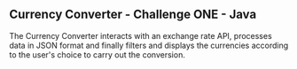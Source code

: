 ## Currency Converter - Challenge ONE - Java

The Currency Converter interacts with an exchange rate API, processes data in JSON format and finally filters and displays the currencies according to the user's choice to carry out the conversion.
